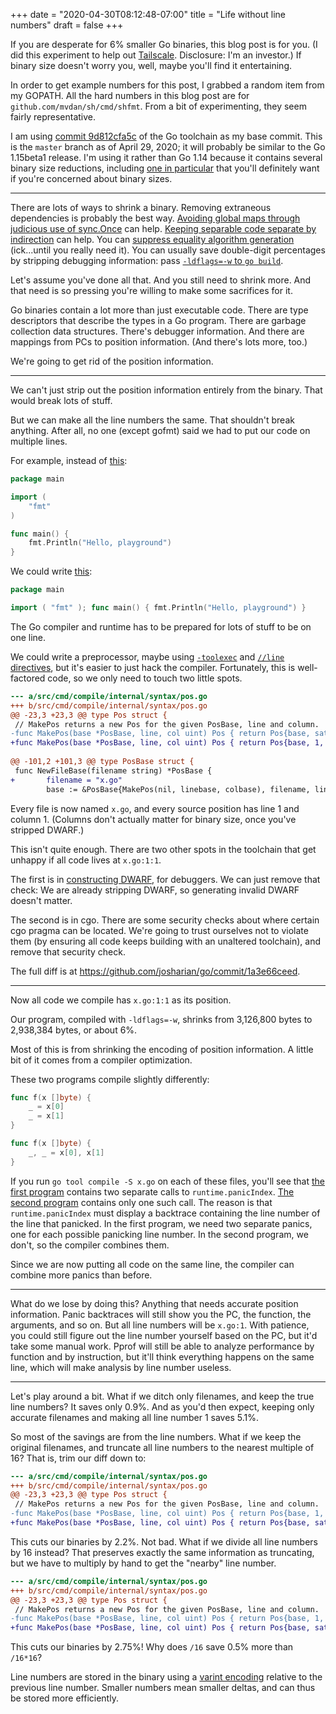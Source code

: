 +++
date = "2020-04-30T08:12:48-07:00"
title = "Life without line numbers"
draft = false
+++

If you are desperate for 6% smaller Go binaries, this blog post is for you. (I did this experiment to help out [Tailscale](https://www.tailscale.com/). Disclosure: I'm an investor.) If binary size doesn't worry you, well, maybe you'll find it entertaining.

In order to get example numbers for this post, I grabbed a random item from my GOPATH. All the hard numbers in this blog post are for `github.com/mvdan/sh/cmd/shfmt`. From a bit of experimenting, they seem fairly representative.

I am using [commit 9d812cfa5c](https://github.com/golang/go/commit/9d812cfa5c) of the Go toolchain as my base commit. This is the `master` branch as of April 29, 2020; it will probably be similar to the Go 1.15beta1 release. I'm using it rather than Go 1.14 because it contains several binary size reductions, including [one in particular](https://go-review.googlesource.com/c/go/+/230544) that you'll definitely want if you're concerned about binary sizes.

---

There are lots of ways to shrink a binary. Removing extraneous dependencies is probably the best way. [Avoiding global maps through judicious use of sync.Once](https://go-review.googlesource.com/c/go/+/210284) can help. [Keeping separable code separate by indirection](https://go-review.googlesource.com/c/go/+/228111) can help. You can [suppress equality algorithm generation](https://twitter.com/bradfitz/status/1255704982893912064) (ick...until you really need it). You can usually save double-digit percentages by stripping debugging information: pass [`-ldflags=-w` to `go build`](https://github.com/golang/go/issues/38777).

Let's assume you've done all that. And you still need to shrink more. And that need is so pressing you're willing to make some sacrifices for it.

Go binaries contain a lot more than just executable code. There are type descriptors that describe the types in a Go program. There are garbage collection data structures. There's debugger information. And there are mappings from PCs to position information. (And there's lots more, too.)

We're going to get rid of the position information.

---

We can't just strip out the position information entirely from the binary. That would break lots of stuff.

But we can make all the line numbers the same. That shouldn't break anything. After all, no one (except gofmt) said we had to put our code on multiple lines.

For example, instead of [this](https://play.golang.org/):

```go
package main

import (
	"fmt"
)

func main() {
	fmt.Println("Hello, playground")
}
```

We could write [this](https://play.golang.org/p/skI5nMleZgt):

```go
package main

import ( "fmt" ); func main() { fmt.Println("Hello, playground") }
```

The Go compiler and runtime has to be prepared for lots of stuff to be on one line.

We could write a preprocessor, maybe using [`-toolexec`](https://golang.org/cmd/go/#hdr-Compile_packages_and_dependencies) and [`//line` directives](https://golang.org/cmd/compile/#hdr-Compiler_Directives), but it's easier to just hack the compiler. Fortunately, this is well-factored code, so we only need to touch two little spots.

```diff
--- a/src/cmd/compile/internal/syntax/pos.go
+++ b/src/cmd/compile/internal/syntax/pos.go
@@ -23,3 +23,3 @@ type Pos struct {
 // MakePos returns a new Pos for the given PosBase, line and column.
-func MakePos(base *PosBase, line, col uint) Pos { return Pos{base, sat32(line), sat32(col)} }
+func MakePos(base *PosBase, line, col uint) Pos { return Pos{base, 1, 1} }
 
@@ -101,2 +101,3 @@ type PosBase struct {
 func NewFileBase(filename string) *PosBase {
+       filename = "x.go"
        base := &PosBase{MakePos(nil, linebase, colbase), filename, linebase, colbase}
```

Every file is now named `x.go`, and every source position has line 1 and column 1. (Columns don't actually matter for binary size, once you've stripped DWARF.)

This isn't quite enough. There are two other spots in the toolchain that get unhappy if all code lives at `x.go:1:1`.

The first is in [constructing DWARF](https://github.com/golang/go/issues/38698), for debuggers. We can just remove that check: We are already stripping DWARF, so generating invalid DWARF doesn't matter.

The second is in cgo. There are some security checks about where certain cgo pragma can be located. We're going to trust ourselves not to violate them (by ensuring all code keeps building with an unaltered toolchain), and remove that security check.

The full diff is at https://github.com/josharian/go/commit/1a3e66ceed.

---

Now all code we compile has `x.go:1:1` as its position.

Our program, compiled with `-ldflags=-w`, shrinks from 3,126,800 bytes to 2,938,384 bytes, or about 6%.

Most of this is from shrinking the encoding of position information. A little bit of it comes from a compiler optimization.

These two programs compile slightly differently:

```go
func f(x []byte) {
    _ = x[0]
    _ = x[1]
}
```

```go
func f(x []byte) {
    _, _ = x[0], x[1]
}
```

If you run `go tool compile -S x.go` on each of these files, you'll see that [the first program](https://godbolt.org/z/UFf2JL) contains two separate calls to `runtime.panicIndex`. [The second program](https://godbolt.org/z/26rRog) contains only one such call. The reason is that `runtime.panicIndex` must display a backtrace containing the line number of the line that panicked. In the first program, we need two separate panics, one for each possible panicking line number. In the second program, we don't, so the compiler combines them.

Since we are now putting all code on the same line, the compiler can combine more panics than before.

---

What do we lose by doing this? Anything that needs accurate position information. Panic backtraces will still show you the PC, the function, the arguments, and so on. But all line numbers will be `x.go:1`. With patience, you could still figure out the line number yourself based on the PC, but it'd take some manual work. Pprof will still be able to analyze performance by function and by instruction, but it'll think everything happens on the same line, which will make analysis by line number useless.

---

Let's play around a bit. What if we ditch only filenames, and keep the true line numbers? It saves only 0.9%. And as you'd then expect, keeping only accurate filenames and making all line number 1 saves 5.1%.

So most of the savings are from the line numbers. What if we keep the original filenames, and truncate all line numbers to the nearest multiple of 16? That is, trim our diff down to:

```diff
--- a/src/cmd/compile/internal/syntax/pos.go
+++ b/src/cmd/compile/internal/syntax/pos.go
@@ -23,3 +23,3 @@ type Pos struct {
 // MakePos returns a new Pos for the given PosBase, line and column.
-func MakePos(base *PosBase, line, col uint) Pos { return Pos{base, 1, 1} }
+func MakePos(base *PosBase, line, col uint) Pos { return Pos{base, sat32(line/16*16 + 1), 1} }
 ```

This cuts our binaries by 2.2%. Not bad. What if we divide all line numbers by 16 instead? That preserves exactly the same information as truncating, but we have to multiply by hand to get the "nearby" line number.

```diff
--- a/src/cmd/compile/internal/syntax/pos.go
+++ b/src/cmd/compile/internal/syntax/pos.go
@@ -23,3 +23,3 @@ type Pos struct {
 // MakePos returns a new Pos for the given PosBase, line and column.
-func MakePos(base *PosBase, line, col uint) Pos { return Pos{base, 1, 1} }
+func MakePos(base *PosBase, line, col uint) Pos { return Pos{base, sat32(line/16 + 1), 1} }
 ```

This cuts our binaries by 2.75%! Why does `/16` save 0.5% more than `/16*16`?

Line numbers are stored in the binary using a [varint encoding](https://golang.org/pkg/encoding/binary/#PutVarint) relative to the previous line number. Smaller numbers mean smaller deltas, and can thus be stored more efficiently.

